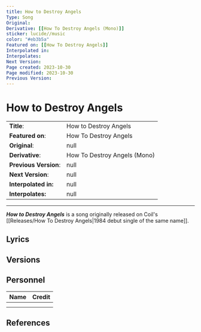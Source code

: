 ```yaml
---
title: How to Destroy Angels
Type: Song
Original: 
Derivative: [[How To Destroy Angels (Mono)]]
sticker: lucide//music
color: "#eb3b5a"
Featured on: [[How To Destroy Angels]]
Interpolated in: 
Interpolates: 
Next Version: 
Page created: 2023-10-30
Page modified: 2023-10-30
Previous Version: 
---
```


# How to Destroy Angels

|  |  |
| --- | --- |
| __Title__: | How to Destroy Angels |
| __Featured on__: | How To Destroy Angels |
| __Original__: | null |
| __Derivative__: | How To Destroy Angels (Mono) |
| __Previous Version__: | null |
| __Next Version__: | null |
| __Interpolated in:__ | null |
| __Interpolates:__ | null |

---

*__How to Destroy Angels__* is a song originally released on Coil's [[Releases/How To Destroy Angels|1984 debut single of the same name]].

## Lyrics

## Versions

## Personnel

|Name|Credit|
|---|---|
|||
|||

## References
[^1]:
